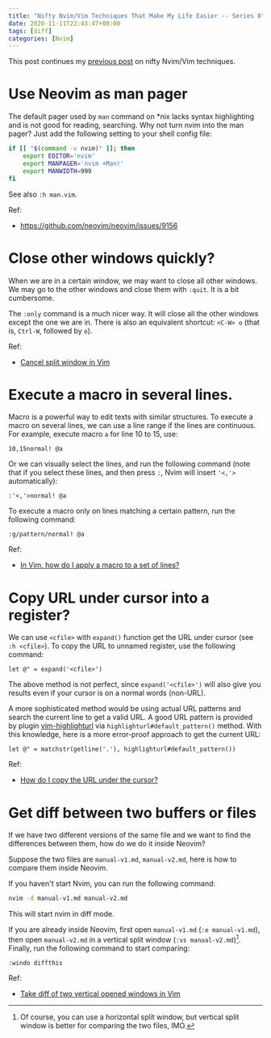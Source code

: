 ```yaml
---
title: "Nifty Nvim/Vim Techniques That Make My Life Easier -- Series 8"
date: 2020-11-11T22:43:47+08:00
tags: [diff]
categories: [Nvim]
---
```


This post continues my [previous post](https://jdhao.github.io/2020/09/22/nifty_nvim_techniques_s7/)
on nifty Nvim/Vim techniques.

<!--more-->

# Use Neovim as man pager

The default pager used by `man` command on \*nix lacks syntax highlighting and
is not good for reading, searching. Why not turn nvim into the man pager? Just
add the following setting to your shell config file:

```bash
if [[ "$(command -v nvim)" ]]; then
    export EDITOR='nvim'
    export MANPAGER='nvim +Man!'
    export MANWIDTH=999
fi
```

See also `:h man.vim`.

Ref:

+ https://github.com/neovim/neovim/issues/9156

# Close other windows quickly?

When we are in a certain window, we may want to close all other windows. We may
go to the other windows and close them with `:quit`. It is a bit cumbersome.

The `:only` command is a much nicer way. It will close all the other windows
except the one we are in. There is also an equivalent shortcut: `<C-W> o` (that
is, `Ctrl-W`, followed by `o`).

Ref:

+ [Cancel split window in Vim](https://stackoverflow.com/a/4810928/6064933)

# Execute a macro in several lines.

Macro is a powerful way to edit texts with similar structures. To execute a
macro on several lines, we can use a line range if the lines are continuous.
For example, execute macro `a` for line 10 to 15, use:

```vim
10,15normal! @a
```

Or we can visually select the lines, and run the following command (note that
if you select these lines, and then press `:`, Nvim will insert `'<,'>`
automatically):

```vim
:'<,'>normal! @a
```

To execute a macro only on lines matching a certain pattern, run the following
command:

```vim
:g/pattern/normal! @a
```

Ref:

+ [In Vim, how do I apply a macro to a set of lines?](https://stackoverflow.com/q/390174/6064933)

# Copy URL under cursor into a register?

We can use `<cfile>` with `expand()` function get the URL under cursor (see `:h
<cfile>`). To copy the URL to unnamed register, use the following command:

```vim
let @" = expand('<cfile>')
```

The above method is not perfect, since `expand('<cfile>')` will also give you
results even if your cursor is on a normal words (non-URL).

A more sophisticated method would be using actual URL patterns and search the
current line to get a valid URL. A good URL pattern is provided by plugin
[vim-highlighturl](https://github.com/itchyny/vim-highlighturl) via
`highlighturl#default_pattern()` method. With this knowledge, here is a more
error-proof approach to get the current URL:

```vim
let @" = matchstr(getline('.'), highlighturl#default_pattern())
```

Ref:

+ [How do I copy the URL under the cursor?](https://vi.stackexchange.com/q/27571/15292)

# Get diff between two buffers or files

If we have two different versions of the same file and we want to find the
differences between them, how do we do it inside Neovim?

Suppose the two files are `manual-v1.md`, `manual-v2.md`, here is how to
compare them inside Neovim.

If you haven't start Nvim, you can run the following command:

```bash
nvim -d manual-v1.md manual-v2.md
```

This will start nvim in diff mode.

If you are already inside Neovim, first open `manual-v1.md` (`:e manual-v1.md`),
then open `manual-v2.md` in a vertical split window (`:vs manual-v2.md`)[^1].
Finally, run the following command to start comparing:

```vim
:windo diffthis
```

Ref:

+ [Take diff of two vertical opened windows in Vim](https://stackoverflow.com/q/4385515/6064933)

[^1]: Of course, you can use a horizontal split window, but vertical split window is better for comparing the two files, IMO.

